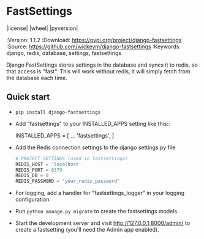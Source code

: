 # FastSettings

|license| |wheel| |pyversion|

:Version: 1.1.2
:Download: https://pypi.org/project/django-fastsettings
:Source: https://github.com/wickeym/django-fastsettings
:Keywords: django, redis, database, settings, fastsettings

Django FastSettings stores settings in the database and syncs it to redis, so that access is "fast". This will work without redis, it will simply fetch from the database each time.

## Quick start

* `pip install django-fastsettings`

* Add "fastsettings" to your INSTALLED_APPS setting like this::

    INSTALLED_APPS = [
        ...
        'fastsettings',
    ]

* Add the Redis connection settings to the django settings.py file

    ``` python
    # PROJECT SETTINGS (used in fastsettings)
    REDIS_HOST = 'localhost'
    REDIS_PORT = 6379
    REDIS_DB = 0
    REDIS_PASSWORD = "your_redis_password"
    ```

* For logging, add a handler for "fastsettings_logger" in your logging configuration:

* Run `python manage.py migrate` to create the fastsettings models.

* Start the development server and visit http://127.0.0.1:8000/admin/ to create a fastsetting (you'll need the Admin app enabled).
